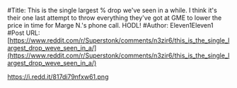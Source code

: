 #Title: This is the single largest % drop we've seen in a while. I think it's their one last attempt to throw everything they've got at GME to lower the price in time for Marge N.'s phone call. HODL!
#Author: Eleven1Eleven1
#Post URL: [https://www.reddit.com/r/Superstonk/comments/n3zir6/this_is_the_single_largest_drop_weve_seen_in_a/](https://www.reddit.com/r/Superstonk/comments/n3zir6/this_is_the_single_largest_drop_weve_seen_in_a/)


https://i.redd.it/817di79nfxw61.png
